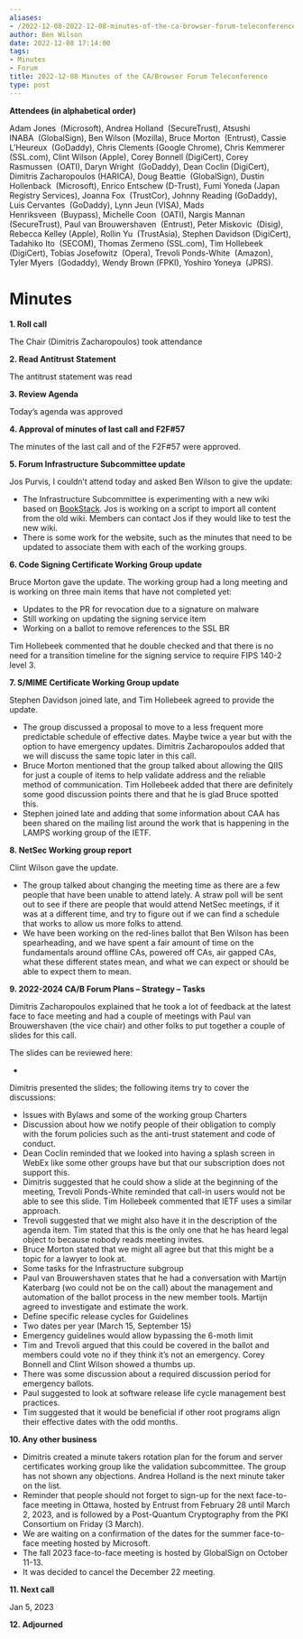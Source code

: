 ```yaml
---
aliases:
- /2022-12-08-2022-12-08-minutes-of-the-ca-browser-forum-teleconference/
author: Ben Wilson
date: 2022-12-08 17:14:00
tags:
- Minutes
- Forum
title: 2022-12-08 Minutes of the CA/Browser Forum Teleconference
type: post
---
```


**Attendees (in alphabetical order)**

Adam Jones  (Microsoft), Andrea Holland  (SecureTrust), Atsushi INABA  (GlobalSign), Ben Wilson (Mozilla), Bruce Morton  (Entrust), Cassie L’Heureux  (GoDaddy), Chris Clements (Google Chrome), Chris Kemmerer (SSL.com), Clint Wilson (Apple), Corey Bonnell (DigiCert), Corey Rasmussen  (OATI), Daryn Wright  (GoDaddy), Dean Coclin (DigiCert), Dimitris Zacharopoulos (HARICA), Doug Beattie  (GlobalSign), Dustin Hollenback  (Microsoft), Enrico Entschew (D-Trust), Fumi Yoneda (Japan Registry Services), Joanna Fox  (TrustCor), Johnny Reading (GoDaddy), Luis Cervantes  (GoDaddy), Lynn Jeun (VISA), Mads Henriksveen  (Buypass), Michelle Coon  (OATI), Nargis Mannan (SecureTrust), Paul van Brouwershaven  (Entrust), Peter Miskovic  (Disig), Rebecca Kelley (Apple), Rollin Yu  (TrustAsia), Stephen Davidson (DigiCert), Tadahiko Ito  (SECOM), Thomas Zermeno (SSL.com), Tim Hollebeek (DigiCert), Tobias Josefowitz  (Opera), Trevoli Ponds-White  (Amazon), Tyler Myers  (Godaddy), Wendy Brown (FPKI), Yoshiro Yoneya  (JPRS).

# Minutes 

**1. Roll call**

The Chair (Dimitris Zacharopoulos) took attendance

**2. Read Antitrust Statement**

The antitrust statement was read

**3. Review Agenda**

Today’s agenda was approved

**4. Approval of minutes of last call and F2F#57**

The minutes of the last call and of the F2F#57 were approved.

**5. Forum Infrastructure Subcommittee update**

Jos Purvis, I couldn’t attend today and asked Ben Wilson to give the update:

- The Infrastructure Subcommittee is experimenting with a new wiki based on [BookStack](https://www.bookstackapp.com/). Jos is working on a script to import all content from the old wiki. Members can contact Jos if they would like to test the new wiki.
- There is some work for the website, such as the minutes that need to be updated to associate them with each of the working groups.

**6. Code Signing Certificate Working Group update**

Bruce Morton gave the update. The working group had a long meeting and is working on three main items that have not completed yet:

- Updates to the PR for revocation due to a signature on malware
- Still working on updating the signing service item
- Working on a ballot to remove references to the SSL BR

Tim Hollebeek commented that he double checked and that there is no need for a transition timeline for the signing service to require FIPS 140-2 level 3.

**7. S/MIME Certificate Working Group update**

Stephen Davidson joined late, and Tim Hollebeek agreed to provide the update.

- The group discussed a proposal to move to a less frequent more predictable schedule of effective dates. Maybe twice a year but with the option to have emergency updates. Dimitris Zacharopoulos added that we will discuss the same topic later in this call.
- Bruce Morton mentioned that the group talked about allowing the QIIS for just a couple of items to help validate address and the reliable method of communication. Tim Hollebeek added that there are definitely some good discussion points there and that he is glad Bruce spotted this.
- Stephen joined late and adding that some information about CAA has been shared on the mailing list around the work that is happening in the LAMPS working group of the IETF.

**8. NetSec Working group report**

Clint Wilson gave the update.

- The group talked about changing the meeting time as there are a few people that have been unable to attend lately. A straw poll will be sent out to see if there are people that would attend NetSec meetings, if it was at a different time, and try to figure out if we can find a schedule that works to allow us more folks to attend.
- We have been working on the red-lines ballot that Ben Wilson has been spearheading, and we have spent a fair amount of time on the fundamentals around offline CAs, powered off CAs, air gapped CAs, what these different states mean, and what we can expect or should be able to expect them to mean.

**9. 2022-2024 CA/B Forum Plans – Strategy – Tasks**

Dimitris Zacharopoulos explained that he took a lot of feedback at the latest face to face meeting and had a couple of meetings with Paul van Brouwershaven (the vice chair) and other folks to put together a couple of slides for this call.

The slides can be reviewed here:

-

Dimitris presented the slides; the following items try to cover the discussions:

- Issues with Bylaws and some of the working group Charters
- Discussion about how we notify people of their obligation to comply with the forum policies such as the anti-trust statement and code of conduct.
- Dean Coclin reminded that we looked into having a splash screen in WebEx like some other groups have but that our subscription does not support this.
- Dimitris suggested that he could show a slide at the beginning of the meeting, Trevoli Ponds-White reminded that call-in users would not be able to see this slide. Tim Hollebeek commented that IETF uses a similar approach.
- Trevoli suggested that we might also have it in the description of the agenda item. Tim stated that this is the only one that he has heard legal object to because nobody reads meeting invites.
- Bruce Morton stated that we might all agree but that this might be a topic for a lawyer to look at.
- Some tasks for the Infrastructure subgroup
- Paul van Brouwershaven states that he had a conversation with Martijn Katerbarg (wo could not be on the call) about the management and automation of the ballot process in the new member tools. Martijn agreed to investigate and estimate the work.
- Define specific release cycles for Guidelines
- Two dates per year (March 15, September 15)
- Emergency guidelines would allow bypassing the 6-moth limit
- Tim and Trevoli argued that this could be covered in the ballot and members could vote no if they think it’s not an emergency. Corey Bonnell and Clint Wilson showed a thumbs up.
- There was some discussion about a required discussion period for emergency ballots.
- Paul suggested to look at software release life cycle management best practices.
- Tim suggested that it would be beneficial if other root programs align their effective dates with the odd months.

**10. Any other business**

- Dimitris created a minute takers rotation plan for the forum and server certificates working group like the validation subcommittee. The group has not shown any objections. Andrea Holland is the next minute taker on the list.
- Reminder that people should not forget to sign-up for the next face-to-face meeting in Ottawa, hosted by Entrust from February 28 until March 2, 2023, and is followed by a Post-Quantum Cryptography from the PKI Consortium on Friday (3 March).
- We are waiting on a confirmation of the dates for the summer face-to-face meeting hosted by Microsoft.
- The fall 2023 face-to-face meeting is hosted by GlobalSign on October 11-13.
- It was decided to cancel the December 22 meeting.

**11. Next call**

Jan 5, 2023

**12. Adjourned**